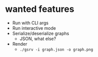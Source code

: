 # wanted features

- Run with CLI args
- Run interactive mode
- Serialize/deserialize graphs
	- JSON, what else?
- Render
	- `./gsrv -i graph.json -o graph.png`
